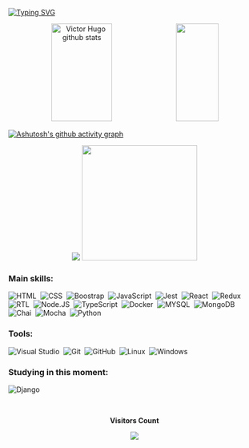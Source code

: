 [![Typing SVG](https://readme-typing-svg.herokuapp.com/?color=48CBE9&size=35&center=true&vCenter=true&width=1000&lines=Hello,+my+name+is+Victor+Hugo;I'm+22+years+old;I'm+from+Brazil;I'm+a+Full+Stack+Developer;Be+Welcome!+:%29)](https://git.io/typing-svg)

<div align="center">  
  <img width="49%" height="195px" src="https://github-readme-stats.vercel.app/api?username=victorftw&show_icons=true&count_private=true&hide_border=true&title_color=ED2274&icon_color=ED2274&text_color=48CBE9&bg_color=0d1117" alt="Victor Hugo github stats" />
  <img width="41%" height="195px" src="https://github-readme-stats.vercel.app/api/top-langs/?username=victorftw&layout=compact&hide_border=true&title_color=ED2274&text_color=48CBE9&bg_color=0d1117" />
</div>

[![Ashutosh's github activity graph](https://github-readme-activity-graph.vercel.app/graph?username=victorftw&bg_color=0d1117&color=48cbe9&line=ed2274&point=48cbe9&area=true&hide_border=true)](https://github.com/ashutosh00710/github-readme-activity-graph)

<div align="center" > 
  <img src="https://github-profile-trophy.vercel.app/?username=victorftw&theme=dracula&row=2&no-bg=true&column=3&margin-w=15&margin-h=15" />
  <img src="https://cdn.discordapp.com/attachments/469686256398237729/1007802796483039304/ezgif.com-gif-maker_1.gif" height="230px" />
</div>

### Main skills:
![HTML](https://img.shields.io/badge/-HTML-0D1117?style=for-the-badge&logo=html5&labelColor=0D1117)&nbsp;
![CSS](https://img.shields.io/badge/-CSS-0D1117?style=for-the-badge&logo=CSS3&logoColor=1572B6&labelColor=0D1117)&nbsp;
![Boostrap](https://img.shields.io/badge/-bootstrap-0D1117?style=for-the-badge&logo=bootstrap&labelColor=0D1117)&nbsp;
![JavaScript](https://img.shields.io/badge/-JavaScript-0D1117?style=for-the-badge&logo=javascript&labelColor=0D1117&textColor=0D1117)&nbsp;
![Jest](https://img.shields.io/badge/-jest-0D1117?style=for-the-badge&logo=jest&labelColor=0D1117)&nbsp;
![React](https://img.shields.io/badge/-React-0D1117?style=for-the-badge&logo=react&labelColor=0D1117)&nbsp;
![Redux](https://img.shields.io/badge/-Redux-0D1117?style=for-the-badge&logo=redux&labelColor=0D1117)&nbsp;
![RTL](https://img.shields.io/badge/-RTL-0D1117?style=for-the-badge&logo=testinglibrary&labelColor=0D1117)&nbsp;
![Node.JS](https://img.shields.io/badge/-Node.JS-0D1117?style=for-the-badge&logo=node.js&labelColor=0D1117&textColor=0D1117)&nbsp;
![TypeScript](https://img.shields.io/badge/-typescript-0D1117?style=for-the-badge&logo=typescript&labelColor=0D1117)&nbsp;
![Docker](https://img.shields.io/badge/-docker-0D1117?style=for-the-badge&logo=docker&labelColor=0D1117)&nbsp;
![MYSQL](https://img.shields.io/badge/-mysql-0D1117?style=for-the-badge&logo=mysql&labelColor=0D1117)&nbsp;
![MongoDB](https://img.shields.io/badge/-mongodb-0D1117?style=for-the-badge&logo=mongodb&labelColor=0D1117)&nbsp;
![Chai](https://img.shields.io/badge/-chai-0D1117?style=for-the-badge&logo=chai&labelColor=0D1117)&nbsp;
![Mocha](https://img.shields.io/badge/-mocha-0D1117?style=for-the-badge&logo=mocha&labelColor=0D1117)&nbsp;
![Python](https://img.shields.io/badge/-python-0D1117?style=for-the-badge&logo=python&logoColor=1572B6&labelColor=0D1117)&nbsp;


### Tools:
![Visual Studio](https://img.shields.io/badge/-Visual%20Studio%20Code-0D1117?style=for-the-badge&logo=visual-studio&logoColor=C8A2C8&labelColor=0D1117)&nbsp;
![Git](https://img.shields.io/badge/-Git-0D1117?style=for-the-badge&logo=git&labelColor=0D1117)&nbsp;
![GitHub](https://img.shields.io/badge/-GitHub-0D1117?style=for-the-badge&logo=github&labelColor=0D1117)&nbsp;
![Linux](https://img.shields.io/badge/-LINUX-0D1117?style=for-the-badge&logo=linux&labelColor=0D1117)&nbsp;
![Windows](https://img.shields.io/badge/-Windows-0D1117?style=for-the-badge&logo=windows&labelColor=0D1117)&nbsp;


### Studying in this moment:
![Django](https://img.shields.io/badge/-django-0D1117?style=for-the-badge&logo=django&labelColor=0D1117)&nbsp;


<div align="center">
  <br>
  <p align="center"><strong>Visitors Count</strong></p>  
  <p align="center"><img align="center" src="https://profile-counter.glitch.me/{victorftw}/count.svg" /></p> 
  <br>
</div>
